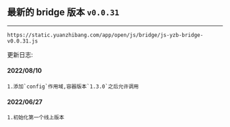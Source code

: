 ## 最新的 bridge 版本 `v0.0.31`

---

`https://static.yuanzhibang.com/app/open/js/bridge/js-yzb-bridge-v0.0.31.js`

更新日志:

#### 2022/08/10

```
1.添加`config`作用域,容器版本`1.3.0`之后允许调用
```

#### 2022/06/27

```
1.初始化第一个线上版本
```
